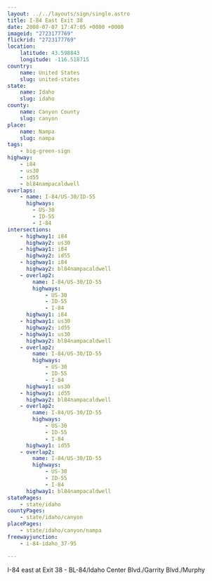 ```yaml
---
layout: ../../layouts/sign/single.astro
title: I-84 East Exit 38
date: 2008-07-07 17:47:05 +0000 +0000
imageid: "2723177769"
flickrid: "2723177769"
location:
    latitude: 43.598843
    longitude: -116.518715
country:
    name: United States
    slug: united-states
state:
    name: Idaho
    slug: idaho
county:
    name: Canyon County
    slug: canyon
place:
    name: Nampa
    slug: nampa
tags:
    - big-green-sign
highway:
    - i84
    - us30
    - id55
    - bl84nampacaldwell
overlaps:
    - name: I-84/US-30/ID-55
      highways:
        - US-30
        - ID-55
        - I-84
intersections:
    - highway1: i84
      highway2: us30
    - highway1: i84
      highway2: id55
    - highway1: i84
      highway2: bl84nampacaldwell
    - overlap2:
        name: I-84/US-30/ID-55
        highways:
            - US-30
            - ID-55
            - I-84
      highway1: i84
    - highway1: us30
      highway2: id55
    - highway1: us30
      highway2: bl84nampacaldwell
    - overlap2:
        name: I-84/US-30/ID-55
        highways:
            - US-30
            - ID-55
            - I-84
      highway1: us30
    - highway1: id55
      highway2: bl84nampacaldwell
    - overlap2:
        name: I-84/US-30/ID-55
        highways:
            - US-30
            - ID-55
            - I-84
      highway1: id55
    - overlap2:
        name: I-84/US-30/ID-55
        highways:
            - US-30
            - ID-55
            - I-84
      highway1: bl84nampacaldwell
statePages:
    - state/idaho
countyPages:
    - state/idaho/canyon
placePages:
    - state/idaho/canyon/nampa
freewayjunction:
    - i-84-idaho_37-95

---
```

I-84 east at Exit 38 - BL-84/Idaho Center Blvd./Garrity Blvd./Murphy